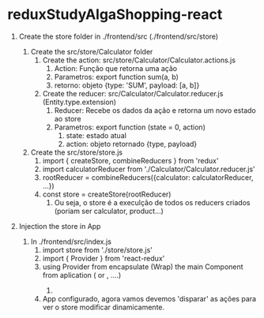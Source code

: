 # reduxStudyAlgaShopping-react


1. Create the store folder in ./frontend/src (./frontend/src/store)
    1. Create the src/store/Calculator folder
        1. Create the action: src/store/Calculator/Calculator.actions.js
            1. Action: Função que retorna uma ação
            2. Parametros: export function sum(a, b)
            3. retorno: objeto {type: 'SUM', payload: [a, b]}    
        2. Create the reducer: src/Calculator/Calculator.reducer.js (Entity.type.extension)
            1. Reducer: Recebe os dados da ação e retorna um novo estado ao store
            2. Parametros: export function (state = 0, action)
                1. state: estado atual
                2. action: objeto retornado {type, payload}
    2. Create the src/store/store.js 
        1. import { createStore, combineReducers } from 'redux'
        2. import calculatorReducer from './Calculator/Calculator.reducer.js'
        3. rootReducer = combineReducers({calculator: calculatorReducer, ...})
        4. const store = createStore(rootReducer)
            1. Ou seja, o store é a execulção de todos os reducers criados (poriam ser calculator, product...)

2. Injection the store in App
    1. In ./frontend/src/index.js 
        1. import store from './store/store.js'
        2. import { Provider } from 'react-redux'
        3. using Provider from encapsulate (Wrap) the main Component from aplication (<APP> or <HomeView>, ....)
            1. <Provider store={store}> <RootElement> </Provider>
        4. App configurado, agora vamos devemos 'disparar' as ações para ver o store modificar dinamicamente.

